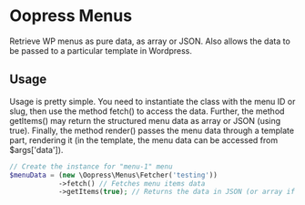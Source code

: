 # Oopress Menus

Retrieve WP menus as pure data, as array or JSON. Also allows the data to be passed to a particular template in Wordpress.

## Usage

Usage is pretty simple. You need to instantiate the class with the menu ID or slug, then use the method fetch() to access the data. Further, the method getItems() may return the structured menu data as array or JSON (using true). Finally, the method render() passes the menu data through a template part, rendering it (in the template, the menu data can be accessed from $args['data']).

```php
// Create the instance for "menu-1" menu
$menuData = (new \Oopress\Menus\Fetcher('testing'))
            ->fetch() // Fetches menu items data
            ->getItems(true); // Returns the data in JSON (or array if not TRUE)
```
